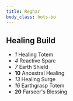 ```yaml
---
title: Reghar
body_class: hots-bo
---
```


## Healing Build

-   _1_  Healing Totem
-   _4_  Reactive Sparc
-   _7_  Earth Shield
- __10__ Ancestral Healing
-  _13_  Healing Surge
-  _16_  Earthgrasp Totem
- __20__ Farseer's Blessing
